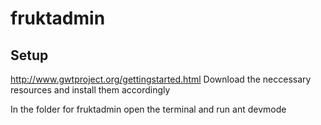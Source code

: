 # fruktadmin

## Setup

http://www.gwtproject.org/gettingstarted.html
Download the neccessary resources and install them accordingly

In the folder for fruktadmin open the terminal and run ant devmode 
